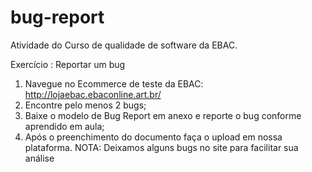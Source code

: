 # bug-report
Atividade do Curso de qualidade de software da EBAC.

Exercício  : Reportar um bug
1. Navegue no Ecommerce de teste da EBAC: http://lojaebac.ebaconline.art.br/
2. Encontre pelo menos 2 bugs;
3. Baixe o modelo de Bug Report em anexo e reporte o bug conforme aprendido em
aula;
4. Após o preenchimento do documento faça o upload em nossa plataforma.
NOTA: Deixamos alguns bugs no site para facilitar sua análise
